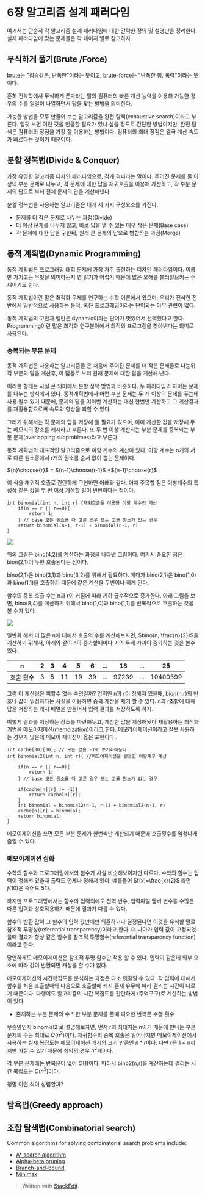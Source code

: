 
# 6장 알고리즘 설계 패러다임

여기서는 단순히 각 알고리즘 설계 패러다임에 대한 간략한 정의 및 설명만을 정리한다. 실제 패러다임에 맞는 문제들은 각 페이지 별로 참고하자.


## 무식하게 풀기(Brute /Force)

brute는 "짐승같은, 난폭한"이라는 뜻이고, brute-force는 "난폭한 힘, 폭력"이라는 뜻이다. 

흔히 전삭학에서 무식하게 푼다라는 말의 컴퓨터의 빠른 계산 능력을 이용해 가능한 경우의 수를 일일이 나열하면서 답을 찾는 방법을 의미한다.  

가능한 방법을 모두 만들어 보는 알고리즘을 완전 탐색(exhaustive search)이라고 부른다. 얼핏 보면 이런 것을 언급할 필요가 있나 싶을 정도로 간단한 방법이지만, 완전 탐색은 컴퓨터의 장점을 가장 잘 이용하는 방법이다. 컴퓨터의 최대 장점은 결국 계산 속도가 빠르다는 것이기 때문이다. 

## 분할 정복법(Divide & Conquer)

가장 유명한 알고리즘 디자인 패러다임으로, 각개 격파라는 말이다. 
주어진 문제를 둘 이상의 부분 문제로 나누고, 각 문제에 대한 답을 재귀호출을 이용해 계산하고, 각 부분 문제의 답으로 부터 전체 문제의 답을 계산해낸다. 

분할 정복법을 사용하는 알고리즘은 대개 세 가지 구성요소를 가진다.

* 문제를 더 작은 문제로 나누는 과정(Divide)
* 더 이상 문제를 나누지 않고, 바로 답을 낼 수 있는 매우 작은 문제(Base case)
* 각 문제에 대한 답을 구한뒤, 원래 큰 문제의 답으로 병합하는 과정(Merge)


## 동적 계획법(Dynamic Programming)

동적 계획법은 프로그래밍 대회 문제에 가장 자주 출현하는 디자인 패러다임이다. 이름만 가지고는 무엇을 의미하는지 영 알기가 어렵기 때문에 많은 오해를 불러일으키는 주제이기도 한다.

동적 계획법이란 말은 최적화 무제를 연구하는 수학 이론에서 왔으며, 우리가 전삭한 전반에서 일반적으로 사용하는 동적, 혹은 프로그래밍이라는 단어와는 아무 관련이 없다. 

동적 계획법의 고안자 벨만은 dynamic이라는 단어가 멋있어서 선택했다고 한다. Programming이란 말은 최적화 연구분야에서 최적의 프로그램을 찾아낸다는 의미로 사용된다.

### 중복되는 부분 문제

동적 계획법은 사용하는 알고리즘들 은 처음에 주어진 문제를 더 작은 문제들로 나눈뒤 각 부분의 답을 계산후, 이 답들로 부터 원래 문제에 대한 답을 계산해 낸다.

이러한 형태는 사실 큰 의미에서 분할 정복 방법과 비슷하다. 두 패러다임의 차이는 문제를 나누는 방식에서 있다.  동적계획법에서 어떤 부분 문제는 두 개 이상의 문제를 푸는데 사용 될수 있기 때문에, 문제의 답을 여러번 계산하는 대신 한번만 계산하고 그 계산결과를 재활용함으로써 속도의 향상을 꾀할 수 있다. 

그러기 위해서는 각 문제의 답을 저장해 둘 필요가 있으며, 이미 계산한 값을 저장해 두는 메모리의 장소를 캐시라고 부른다. 또 두 번 이상 계산되는 부분 문제를 중복되는 부분 문제(overlapping subproblmes)라고 부른다. 

동적 계획법의 대표적인 알고리즘으로 이항 계수의 계산이 있다. 
이항 계수는 n개의 서로 다른 원소중에서 r개의 원소를 순서 없이 뽑는 문제이다. 

${n}\choose{r}$ = ${n-1}\choose{r-1}$ +${n-1}\choose{r}$

이 식을 재귀적 호출로 간단하게 구현하면 아래와 같다. 이때 주목할 점은 이항계수의 특성상 같은 값을 두 번 이상 계산할 일이 빈번하다는 점이다. 

``` 
int binomial(int n, int r) {재귀호출을 이용한 이항 계수의 계산
	if(n == r || r==0){
		return 1;
	} // base 모든 원소를 다 고른 경우 또는 고를 원소가 없는 경우
	return binomial(n-1, r-1) + binomial(n-1, r)
}
```

![](http://andromeda-express.com/dp/figures/binomial_call_tree.dot.png)

위의 그림은 bino(4,2)를 계산하는 과정을 나타낸 그림이다. 여기서 중요한 점은 bion(2,1)이 두번 호출된다는 점이다. 

bino(2,1)은 bino(3,1)과 bino(3,2)를 위해서 필요하다. 게다가 bino(2,1)은 bino(1,0)과 bino(1,1)을 호출하기 때문에 같은 계산을 두번이나 하게 된다. 

함수의 중복 호출 수는 n과 r이 커짐에 따라 기하 급수적으로 증가한다.  아래 그림을 보면, bino(8,4)를 계산하기 위해서 bino(1,0)과 bino(1,1)를 반복적으로 호출하는 것을 볼 수가 있다.

![](http://andromeda-express.com/dp/figures/binomial_call_tree3.dot.png)

일반화 해서 더 많은 n에 대해서 호출의 수를 계산해보자면, 
$bino(n, \frac{n}{2})$을 계산하기 위해서, 아래와 같이 n이 증가할때마다 거의 두배 가까이 증가하는 것을 볼수 있다. 

|n| 2 | 3  |  4| 5|6 | ... | 18| ...  | 25|
|--|--|--|--|--|--|--|--|--|--|
|호출 횟수| 3|5 | 11 |19|39|...|97239|...|10400599

그럼 이 계산량은 피할수 없는 숙명일까? 입력인 n과 r이 정해져 있을때, bion(n,r)의 반호나 값이 일정하다는 사실을 이용하면 중복 계산을 제거 할 수 있다.  n과 r조합에 대해 답을 저장하는 캐시 배열을 만들어서 입력 결과를 저장하도록 하자. 

이렇게 결과를 저장하는 장소를 마련해두고, 계산한 값을 저장해둿다 재활용하는 최적화 기법을 [메모이제이션(memoization)](https://ko.wikipedia.org/wiki/%EB%A9%94%EB%AA%A8%EC%9D%B4%EC%A0%9C%EC%9D%B4%EC%85%98)이라고 한다. 메모라이제이션이라고 잘못 사용하는 경우가 많은데 메모이 제이션이 옳은 표현이다 . 

```
int cache[30][30]; // 모든 값을 -1로 초기화해둔다.
int binomial2(int n, int r){ //메모이제이션을 활용한 이항계구 계산

	if(n == r || r==0){
		return 1;
	} // base 모든 원소를 다 고른 경우 또는 고를 원소가 없는 경우

	if(cache[n][r] != -1){
		return cache[n][r];
	}	
	int binomial = binomial2(n-1, r-1) + binomial2(n-1, r)
	cache[n][r] = binomial;
	return binomial;
}
```

메모이제이션을 쓰면 모든 부분 문제가 한번씩만 계산되기 때문에 호출횟수를 엄청나게 즐일 수 있다. 

### 메모이제이션 심화 

수학의 함수와 프로그래밍에서의 함수가 사실 비슷해보이지만 다르다. 수학의 함수는 입력이 정해져 있을때 출력도 언제나 정해져 있다. 
예를들어 $f(x)=\frac{x}{2}$ 라면 $f(10)$은 죽어도 5다. 

하지만 프로그래밍에서는 함수의 입력외에도 전역 변수, 입력파일 멤버 변수등 수많은 다른 입력과 상호작용하기 때문에 결과가 다를 수 있다. 

함수의 반환 값이 그 함수의 입력 값만에만 의존하거나 결정된다면 이것을 유식할 말로 참조적 투명성(referential transparency)이라고 한다. 더 나아가 입력 값이 고정되었을때 결과가 항상 같은 함수를 참조적 투명함수(referential transparency function)이라고 한다.

당연하게도 메모이제이션은 참조적 투명 함수만 적용 할 수 있다. 입력이 같은데 외부 요소에 따라 값이 반환되면 캐싱을 할 수가 없다.

메모이제이션의 시간복잡도를 분석하는 과정은 다소 헷갈릴 수 있다. 각 입력에 대해서 함수를 처음 호출할때와 다음으로 호출할때 캐시 존재 유무에 따라 걸리는 시간이 다르기 때문이다. 다행이도 알고리즘의 시간 복잡도를 간단하게 (주먹구구)로 계산하는 방법이 있다. 

- 존재하는 부분 문제의 수 * 한 부분 문제를 풀때 피요한 반복문 수행 횟수 

무슨말인지 binomial2 로 설명해보자면, 먼저 r의 최대치는 n이기 때문에 만나는 부분 문제의 수는  최대로 $O(n^2)$이다. 
재귀함수의 중복 호출은 일어나지만 메모이제이션에서 사용하는 실제 복잡도는 메모이제이션 캐시의 크기 만큼인 $n * r$이다. 다만 r은 1 ~ n까지만 가질 수 있기 때문에 최악의 경우 $n^2$개이다. 

 각 부분 문제에는 반복문이 없어 $O(1)$이다. 따라서 bino2(n,r)을 계산하는데 걸리는 시간 복잡도는 $O(n^2)$이다. 

정말 이런 식이 성립할까? 

 


## 탐욕법(Greedy approach)

## 조합 탐색법(Combinatorial search)

Common algorithms for solving combinatorial search problems include:

-   [A* search algorithm](https://en.wikipedia.org/wiki/A*_search_algorithm "A* search algorithm")
-   [Alpha-beta pruning](https://en.wikipedia.org/wiki/Alpha-beta_pruning "Alpha-beta pruning")
-   [Branch-and-bound](https://en.wikipedia.org/wiki/Branch-and-bound "Branch-and-bound")
-   [Minimax](https://en.wikipedia.org/wiki/Minimax "Minimax")



> Written with [StackEdit](https://stackedit.io/).
<!--stackedit_data:
eyJoaXN0b3J5IjpbMzkwODQzMTMsLTkyMTg0MDM2LC03Mjk5ND
cwNzYsMjQ2MzQ1MDM1LC0xMjkwODg1NjAsLTEyODA4OTQ2ODUs
NDc3NTQxMzg4LC0xMzE1Mzk5MzQxLDE3MDkyNzA2MTAsLTExMT
A5NjU2NTcsLTE2NDY5NDEzODEsLTg4ODMxMTI4Miw1MTE3NTcx
MjYsNjYxNjQxNTIxLC0xNTcyODMzNDZdfQ==
-->